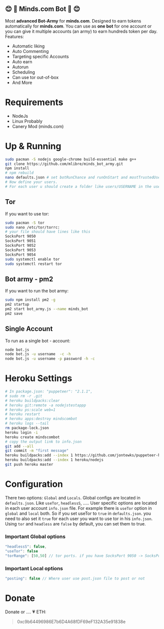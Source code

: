 :blush: :robot: Minds.com Bot :robot: :blush:
---
Most **advanced Bot-Army** for **minds.com**. Designed to earn tokens automatically for **minds.com**.
You can use as **one bot** for one account or you can give it multiple accounts (an army) to earn hundreds token per day.
Features:
* Automatic liking
* Auto Commenting
* Targeting specific Accounts
* Auto earn
* Autorun
* Scheduling
* Can use tor out-of-box
* And More

# Requirements
* NodeJs
* Linux Probably
* Canery Mod (minds.com)

# Up & Running
~~~bash
sudo pacman -S nodejs google-chrome build-essential make g++
git clone https://github.com/mlibre/minds_bot_army.git
npm install
# npm rebuild
nano defaults.json # set botRunChance and runOnStart and mostTrustedUsers and other options
# Now define your users.
# For each user u should create a folder like users/USERNAME in the users folder. And set the user account settings
~~~
## Tor
If you want to use tor:
~~~bash
sudo pacman -S tor
sudo nano /etc/tor/torrc:
# your file should have lines like this
SocksPort 9050
SocksPort 9051
SocksPort 9052
SocksPort 9053
SocksPort 9054
sudo systemctl enable tor
sudo systemctl restart tor
~~~
## Bot army - pm2
If you want to run the bot army:
~~~bash
sudo npm install pm2 -g
pm2 startup
pm2 start bot_army.js --name minds_bot
pm2 save
~~~

## Single Account
To run as a single bot - account:
~~~bash
node bot.js
node bot.js -u username  -c -h
node bot.js -u username -p password -h -c
~~~

# Heroku Settings
```bash
# In package.json: "puppeteer": "2.1.1",
# sudo rm -r .git
# heroku buildpacks:clear
# heroku git:remote -a nodejstestappp
# heroku ps:scale web=1
# heroku restart
# heroku apps:destroy mindscombot
# heroku logs --tail
rm package-lock.json
heroku login -i
heroku create mindscombot
# copy the output link to info.json
git add --all
git commit -m "first message"
heroku buildpacks:add --index 1 https://github.com/jontewks/puppeteer-heroku-buildpack
heroku buildpacks:add --index 1 heroku/nodejs
git push heroku master
```

# Configuration
There two options: `Global` and `Locals`.
Global configs are located in `defaults.json`. Like `useTor`, `headlessS`, .....
User specific options are located in each user account `info.json` file.
For example there is `useTor` option in `global` and `local` both.
So if you set useTor to `true`  in `defaults.json`. you need to also set it `true` for each user you want to use tor in his `info.json`.
Using `tor` and `headless` are `false` by default, you can set them to true.

### Important Global options
```javascript
"headlessS": false,
"useTor": false
"torRange": [50,50] // tor ports. if you have SocksPort 9050 -> SocksPort 9054 then set this option to [50,54]
```

### Important Local options
```javascript
"posting": false // Where user use post.json file to post or not
```

Donate
=======
Donate or .... :heartpulse:
ETH:
> 0xc9b64496986E7b6D4A68fDF69eF132A35e91838e
